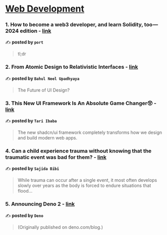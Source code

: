 
<h1><a href=https://medium.com/tag/web-development/recommended target="_blank" rel="noopener noreferrer">Web Development</a></h1>
<h3>1. How to become a web3 developer, and learn Solidity, too —  2024 edition - <a href="https://medium.com/@port_dev/how-to-become-a-web3-developer-and-learn-solidity-too-2024-edition-14de16a5151a" target="_blank" rel="noopener noreferrer">link</a></h3>

✍️ **posted by `port`**

<blockquote>tl;dr</blockquote>

<h3>2. From Atomic Design to Relativistic Interfaces - <a href="https://medium.com/gitconnected/from-atomic-design-to-relativistic-interfaces-0751b0b46832" target="_blank" rel="noopener noreferrer">link</a></h3>

✍️ **posted by `Bahul Neel Upadhyaya`**

<blockquote>The Future of UI Design?</blockquote>

<h3>3. This New UI Framework Is An Absolute Game Changer😲 - <a href="https://medium.com/coding-beauty/new-shadcn-ui-c28c2251bbe6" target="_blank" rel="noopener noreferrer">link</a></h3>

✍️ **posted by `Tari Ibaba`**

<blockquote>The new shadcn/ui framework completely transforms how we design and build modern web apps.</blockquote>

<h3>4. Can a child experience trauma without knowing that the traumatic event was bad for them? - <a href="https://medium.com/@sajidabibi12546/can-a-child-experience-trauma-without-knowing-that-the-traumatic-event-was-bad-for-them-8962446d3720" target="_blank" rel="noopener noreferrer">link</a></h3>

✍️ **posted by `Sajida Bibi`**

<blockquote>While trauma can occur after a single event, it most often develops slowly over years as the body is forced to endure situations that flood…</blockquote>

<h3>5. Announcing Deno 2 - <a href="https://medium.com/@denoland/announcing-deno-2-5ef6fa56a743" target="_blank" rel="noopener noreferrer">link</a></h3>

✍️ **posted by `Deno`**

<blockquote>(Originally published on deno.com/blog.)</blockquote>

